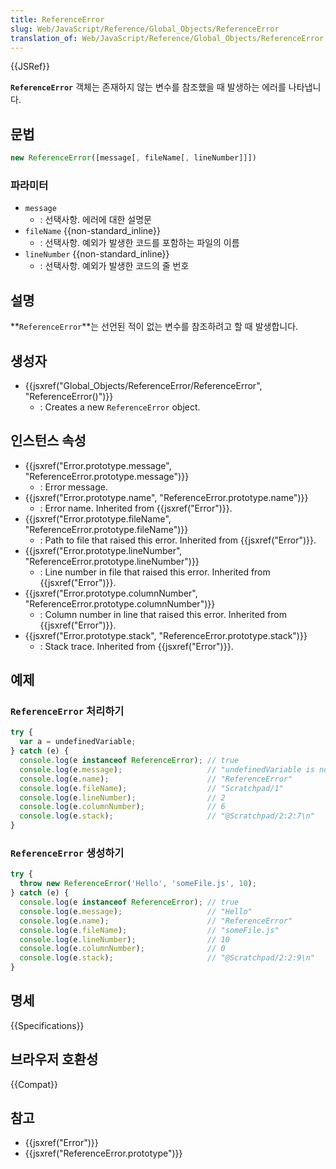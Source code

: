```yaml
---
title: ReferenceError
slug: Web/JavaScript/Reference/Global_Objects/ReferenceError
translation_of: Web/JavaScript/Reference/Global_Objects/ReferenceError
---
```


{{JSRef}}

**`ReferenceError`** 객체는 존재하지 않는 변수를 참조했을 때 발생하는 에러를 나타냅니다.

## 문법

```js
new ReferenceError([message[, fileName[, lineNumber]]])
```

### 파라미터

- `message`
  - : 선택사항. 에러에 대한 설명문
- `fileName` {{non-standard_inline}}
  - : 선택사항. 예외가 발생한 코드를 포함하는 파일의 이름
- `lineNumber` {{non-standard_inline}}
  - : 선택사항. 예외가 발생한 코드의 줄 번호

## 설명

**`ReferenceError`**는 선언된 적이 없는 변수를 참조하려고 할 때 발생합니다.

## 생성자

- {{jsxref("Global_Objects/ReferenceError/ReferenceError", "ReferenceError()")}}
  - : Creates a new `ReferenceError` object.

## 인스턴스 속성

- {{jsxref("Error.prototype.message", "ReferenceError.prototype.message")}}
  - : Error message.
- {{jsxref("Error.prototype.name", "ReferenceError.prototype.name")}}
  - : Error name. Inherited from {{jsxref("Error")}}.
- {{jsxref("Error.prototype.fileName", "ReferenceError.prototype.fileName")}}
  - : Path to file that raised this error. Inherited from {{jsxref("Error")}}.
- {{jsxref("Error.prototype.lineNumber", "ReferenceError.prototype.lineNumber")}}
  - : Line number in file that raised this error. Inherited from {{jsxref("Error")}}.
- {{jsxref("Error.prototype.columnNumber", "ReferenceError.prototype.columnNumber")}}
  - : Column number in line that raised this error. Inherited from {{jsxref("Error")}}.
- {{jsxref("Error.prototype.stack", "ReferenceError.prototype.stack")}}
  - : Stack trace. Inherited from {{jsxref("Error")}}.

## 예제

### `ReferenceError` 처리하기

```js
try {
  var a = undefinedVariable;
} catch (e) {
  console.log(e instanceof ReferenceError); // true
  console.log(e.message);                   // "undefinedVariable is not defined"
  console.log(e.name);                      // "ReferenceError"
  console.log(e.fileName);                  // "Scratchpad/1"
  console.log(e.lineNumber);                // 2
  console.log(e.columnNumber);              // 6
  console.log(e.stack);                     // "@Scratchpad/2:2:7\n"
}
```

### `ReferenceError` 생성하기

```js
try {
  throw new ReferenceError('Hello', 'someFile.js', 10);
} catch (e) {
  console.log(e instanceof ReferenceError); // true
  console.log(e.message);                   // "Hello"
  console.log(e.name);                      // "ReferenceError"
  console.log(e.fileName);                  // "someFile.js"
  console.log(e.lineNumber);                // 10
  console.log(e.columnNumber);              // 0
  console.log(e.stack);                     // "@Scratchpad/2:2:9\n"
}
```

## 명세

{{Specifications}}

## 브라우저 호환성

{{Compat}}

## 참고

- {{jsxref("Error")}}
- {{jsxref("ReferenceError.prototype")}}
